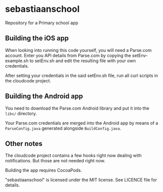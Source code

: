 sebastiaanschool
================

Repository for a Primary school app

## Building the iOS app

When looking into running this code yourself, you will need a Parse.com account. Enter you API details from Parse.com by copying the setEnv-example.sh to setEnv.sh and edit the resulting file with your own credentials.

After setting your credentials in the said setEnv.sh file, run all curl scripts in the cloudcode project.

## Building the Android app

You need to download the Parse.com Android library and put it into the `libs/` directory.

Your Parse.com credentials are merged into the Android app by means of a `ParseConfig.java` generated alongside `BuildConfig.java`.

## Other notes

The cloudcode project contains a few hooks right now dealing with notifications. But those are not needed right now.

Building the app requires CocoaPods.

"sebastiaanschool" is licensed under the MIT license. See LICENCE file for details.
